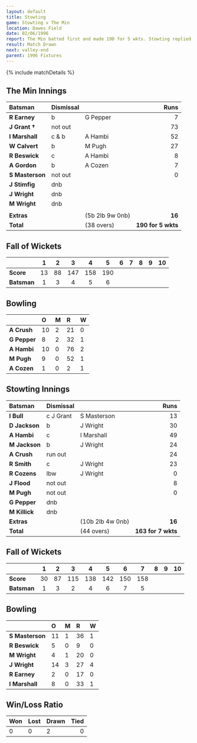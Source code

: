 ```yaml
---
layout: default
title: Stowting
game: Stowting v The Min
location: Dawes Field
date: 02/06/1996
report: The Min batted first and made 190 for 5 wkts. Stowting replied with 163 for 7 wkts, when time ran out
result: Match Drawn
next: valley-end
parent: 1996 Fixtures
---
```


{% include matchDetails %}

## The Min Innings

| Batsman | Dismissal |  | Runs |
|:---|:---|---|---:|
| **R Earney** | b | G Pepper | 7 |
| **J Grant &#8224;** | not out |  | 73 |
| **I Marshall** | c & b | A Hambi | 52 |
| **W Calvert** | b | M Pugh | 27 |
| **R Beswick** | c | A Hambi | 8 |
| **A Gordon** | b | A Cozen | 7 |
| **S Masterson** | not out |  | 0 |
| **J Stimfig** | dnb |  |  |
| **J Wright** | dnb |  |  |
| **M Wright** | dnb |  |  |
|  |  |  |  |
| **Extras** | | (5b 2lb 9w 0nb) | **16** |
| **Total** | | (38 overs) | **190 for 5 wkts** |

## Fall of Wickets

| | 1 | 2 | 3 | 4 | 5 | 6 | 7 | 8 | 9 | 10 |
|---|:---:|:---:|:---:|:---:|:---:|:---:|:---:|:---:|:---:|:---:|
| **Score** | 13 | 88 | 147 | 158 | 190 |  |  |  |  |  |
| **Batsman** | 1 | 3 | 4 | 5 | 6 |  |  |  |  |  |

## Bowling

| | O | M | R | W |
|---|:---|:---|:---|:---|
| **A Crush** | 10 | 2 | 21 | 0 |
| **G Pepper** | 8 | 2 | 32 | 1 |
| **A Hambi** | 10 | 0 | 76 | 2 |
| **M Pugh** | 9 | 0 | 52 | 1 |
| **A Cozen** | 1 | 0 | 2 | 1 |

## Stowting Innings

| Batsman | Dismissal |  | Runs |
|:---|:---|---|---:|
| **I Bull** | c J Grant | S Masterson | 13 |
| **D Jackson** | b | J Wright | 30 |
| **A Hambi** | c | I Marshall | 49 |
| **M Jackson** | b | J Wright | 24 |
| **A Crush** | run out |  | 24 |
| **R Smith** | c | J Wright | 23 |
| **R Cozens** | lbw | J Wright | 0 |
| **J Flood** | not out |  | 8 |
| **M Pugh** | not out |  | 0 |
| **G Pepper** | dnb |  |  |
| **M Killick** | dnb |  |  |
| **Extras** | | (10b 2lb 4w 0nb) | **16** |
| **Total** | | (44 overs) | **163 for 7 wkts** |

## Fall of Wickets

| | 1 | 2 | 3 | 4 | 5 | 6 | 7 | 8 | 9 | 10 |
|---|:---:|:---:|:---:|:---:|:---:|:---:|:---:|:---:|:---:|:---:|
| **Score** | 30 | 87 | 115 | 138 | 142 | 150 | 158 |  |  |  |
| **Batsman** | 1 | 3 | 2 | 4 | 6 | 7 | 5 |  |  |  |

## Bowling

| | O | M | R | W |
|---|:---|:---|:---|:---|
| **S Masterson** | 11 | 1 | 36 | 1 |
| **R Beswick** | 5 | 0 | 9 | 0 |
| **M Wright** | 4 | 1 | 20 | 0 |
| **J Wright** | 14 | 3 | 27 | 4 |
| **R Earney** | 2 | 0 | 17 | 0 |
| **I Marshall** | 8 | 0 | 33 | 1 |

## Win/Loss Ratio

| Won | Lost | Drawn | Tied |
|:---|:---|:---|---:|
| 0 | 0 | 2 | 0|